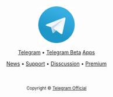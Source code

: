<div align="center">

[<img src="https://github.com/TelegramBeta/Telegram/blob/main/Assets/telegram.png" width="100px" >](https://github.com/TelegramOfficial)

<a href="https://github.com/TelegramOfficial/Telegram">Telegram</a> • <a href="https://github.com/TelegramOfficial/TelegramBeta">Telegram Beta</a> <a href="https://github.com/TelegramOfficial/Apps">Apps</a>

<a href="https://github.com/TelegramOfficial/News">News</a> • <a href="https://github.com/TelegramOfficial/Support">Support</a> • <a href="https://github.com/TelegramOfficial/Discussions">Disscussion</a> • <a href="https://github.com/TelegramOfficial/Premium">Premium</a>

<br> 

<sub> Copyright © [Telegram Official](https://github.com/TelegramOfficial)
